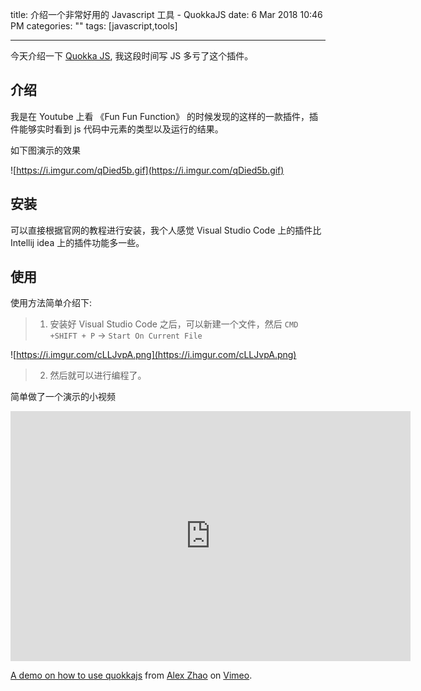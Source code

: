title: 介绍一个非常好用的 Javascript 工具 - QuokkaJS
date: 6 Mar 2018 10:46 PM
categories: ""
tags: [javascript,tools]

---

今天介绍一下 [Quokka JS](https://quokkajs.com/), 我这段时间写 JS 多亏了这个插件。

<!--more-->

## 介绍

我是在 Youtube 上看 《Fun Fun Function》 的时候发现的这样的一款插件，插件能够实时看到 js 代码中元素的类型以及运行的结果。

如下图演示的效果

![https://i.imgur.com/qDied5b.gif](https://i.imgur.com/qDied5b.gif) 


## 安装

可以直接根据官网的教程进行安装，我个人感觉 Visual Studio Code 上的插件比 Intellij idea 上的插件功能多一些。

## 使用

使用方法简单介绍下:

> 1. 安装好 Visual Studio Code 之后，可以新建一个文件，然后 `CMD +SHIFT + P` -> `Start On Current File`

![https://i.imgur.com/cLLJvpA.png](https://i.imgur.com/cLLJvpA.png)

> 2. 然后就可以进行编程了。

简单做了一个演示的小视频

<iframe src="https://player.vimeo.com/video/258810119" width="640" height="400" frameborder="0" webkitallowfullscreen mozallowfullscreen allowfullscreen></iframe>
<p><a href="https://vimeo.com/258810119">A demo on how to use quokkajs</a> from <a href="https://vimeo.com/user64572850">Alex Zhao</a> on <a href="https://vimeo.com">Vimeo</a>.</p>